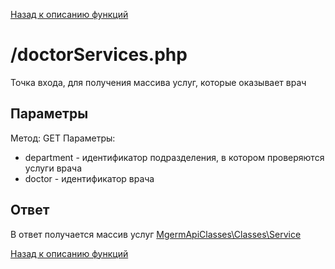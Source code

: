 [Назад к описанию функций](/docs/usage.md)

# /doctorServices.php

Точка входа, для получения массива услуг, которые оказывает врач

## Параметры

Метод: GET
Параметры:

- department - идентификатор подразделения, в котором проверяются услуги врача
- doctor - идентификатор врача

## Ответ

В ответ получается массив услуг [MgermApiClasses\Classes\Service](/src/Classes/Service.php)

[Назад к описанию функций](/docs/usage.md)
